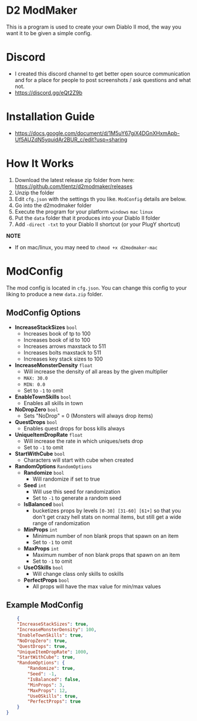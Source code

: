 # D2 ModMaker

This is a program is used to create your own Diablo II mod, the way you want it to be given a simple config.

# Discord
* I created this discord channel to get better open source communication and for a place for people to post screenshots / ask questions and what not.
* https://discord.gg/eQt2Z9b

# Installation Guide
* https://docs.google.com/document/d/1M5uY67giX4DGnXHxmApb-Uf5AUZdN5yquidAr2BUR_c/edit?usp=sharing

# How It Works
1. Download the latest release zip folder from here: https://github.com/tlentz/d2modmaker/releases
2. Unzip the folder
3. Edit `cfg.json` with the settings th you like.  `ModConfig` details are below.
4. Go into the d2modmaker folder
5. Execute the program for your platform `windows` `mac` `linux`
6. Put the `data` folder that it produces into your Diablo II folder
7. Add `-direct -txt` to your Diablo II shortcut (or your PlugY shortcut)

**NOTE**
* If on mac/linux, you may need to `chmod +x d2modmaker-mac`

# ModConfig

The mod config is located in `cfg.json`.  You can change this config to your liking to produce a new `data.zip` folder.


## ModConfig Options
* **IncreaseStackSizes** `bool`
    * Increases book of tp to 100
    * Increases book of id to 100
    * Increases arrows maxstack to 511
    * Increases bolts maxstack to 511
    * Increases key stack sizes to 100
* **IncreaseMonsterDensity** `float`
    * Will increase the density of all areas by the given multiplier
    * `MAX: 30.0`
    * `MIN: 0.0`
    * Set to `-1` to omit
* **EnableTownSkills** `bool`
    * Enables all skills in town
* **NoDropZero** `bool`
    * Sets "NoDrop" = 0 (Monsters will always drop items)
* **QuestDrops** `bool`
    * Enables quest drops for boss kills always
* **UniqueItemDropRate** `float`
    * Will increase the rate in which uniques/sets drop
    * Set to `-1` to omit
* **StartWithCube** `bool`
    * Characters will start with cube when created
* **RandomOptions** `RandomOptions`
    * **Randomize** `bool`
        * Will randomize if set to true
    * **Seed** `int`
        * Will use this seed for randomization
        * Set to `-1` to generate a random seed
    * **IsBalanced** `bool`
        * bucketizes props by levels `[0-30] [31-60] [61+]` so that you don't get crazy hell stats on normal items, but still get a wide range of randomization
    * **MinProps** `int`
        * Minimum number of non blank props that spawn on an item
        * Set to `-1` to omit
    * **MaxProps** `int`
        * Maximum number of non blank props that spawn on an item
        * Set to `-1` to omit
    * **UseOSkills** `bool`
        * Will change class only skills to oskills
    * **PerfectProps** `bool`
        * All props will have the max value for min/max values

## Example ModConfig
```json
    {
    "IncreaseStackSizes": true,
    "IncreaseMonsterDensity": 100,
    "EnableTownSkills": true,
    "NoDropZero": true,
    "QuestDrops": true,
    "UniqueItemDropRate": 1000,
    "StartWithCube": true,
    "RandomOptions": {
        "Randomize": true,
        "Seed": -1,
        "IsBalanced": false,
        "MinProps": 3,
        "MaxProps": 12,
        "UseOSkills": true,
        "PerfectProps": true
    }
}
```
